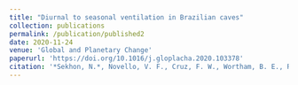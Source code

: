 ```yaml
---
title: "Diurnal to seasonal ventilation in Brazilian caves"
collection: publications
permalink: /publication/published2
date: 2020-11-24
venue: 'Global and Planetary Change'
paperurl: 'https://doi.org/10.1016/j.gloplacha.2020.103378'
citation: '*Sekhon, N.*, Novello, V. F., Cruz, F. W., Wortham, B. E., Ribeiro, T. G., and Breecker, D. O. (2021). &quot;Diurnal to seasonal ventilation in Brazilian caves.&quot; <i>Global and Planetary Change</i>.'
---
```

